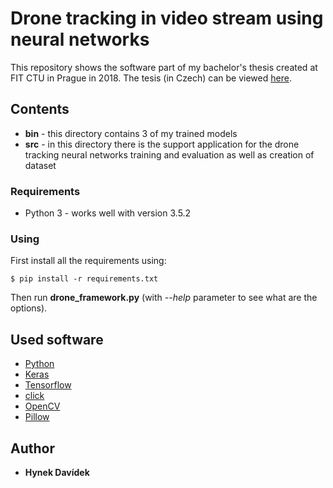 # Drone tracking in video stream using neural networks

This repository shows the software part of my bachelor's thesis created at FIT CTU in Prague in 2018.
The tesis (in Czech) can be viewed [here](https://dspace.cvut.cz/bitstream/handle/10467/76644/F8-BP-2018-Davidek-Hynek-thesis.pdf?sequence=-1&isAllowed=y).

## Contents

* __bin__ - this directory contains 3 of my trained models
* __src__ - in this directory there is the support application for the drone tracking neural networks training and evaluation as well as creation of dataset

### Requirements

* Python 3 - works well with version 3.5.2

### Using
First install all the requirements using:

```
$ pip install -r requirements.txt
```
Then run __drone_framework.py__ (with _--help_ parameter to see what are the options).

## Used software

* [Python](https://www.python.org/)
* [Keras](https://keras.io/)
* [Tensorflow](https://www.tensorflow.org/)
* [click](http://click.pocoo.org/6/)
* [OpenCV](https://opencv.org/)
* [Pillow](https://pillow.readthedocs.io/en/5.1.x/)

## Author

* **Hynek Davídek**
